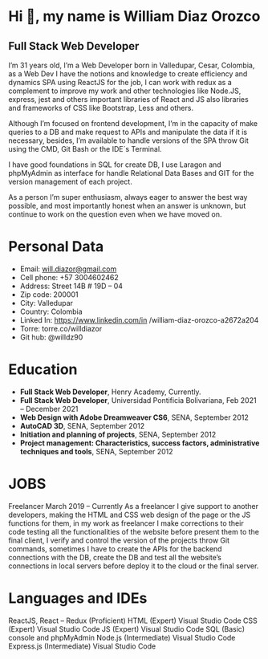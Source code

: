 # **Hi :wave:, my name is William Diaz Orozco**
## Full Stack Web Developer

I’m 31 years old, I’m a Web Developer born in Valledupar, Cesar, Colombia, as a Web Dev I have the notions and knowledge to create efficiency and dynamics SPA using ReactJS for the job, I can work with redux as a complement to improve my work and other technologies like Node.JS, express, jest and others important libraries of React and JS also libraries and frameworks of CSS like Bootstrap, Less and others. 

Although I’m focused on frontend development, I’m in the capacity of make queries to a DB and make request to APIs and manipulate the data if it is necessary, besides, I’m available to handle versions of the SPA throw Git using the CMD, Git Bash or the IDE´s Terminal.

I have good foundations in SQL for create DB, I use Laragon and phpMyAdmin as interface for handle Relational Data Bases and GIT for the version management of each project. 

As a person I’m super enthusiasm, always eager to answer the best way possible, and most importantly honest when an answer is unknown, but continue to work on the question even when we have moved on. 

# Personal Data

- Email: will.diazor@gmail.com
- Cell phone: +57 3004602462
- Address: Street 14B # 19D – 04
- Zip code: 200001
- City: Valledupar
- Country: Colombia
- Linked In: https://www.linkedin.com/in
/william-diaz-orozco-a2672a204
- Torre: torre.co/willdiazor
- Git hub: @willdz90

# Education

- **Full Stack Web Developer**, Henry Academy, Currently.
- **Full Stack Web Developer**, Universidad Pontificia Bolivariana, Feb 2021 – December 2021
- **Web Design with Adobe Dreamweaver CS6**, SENA, September 2012
- **AutoCAD 3D**, SENA, September 2012
- **Initiation and planning of projects**, SENA, September 2012
- **Project management: Characteristics, success factors, administrative techniques and tools**, SENA, September 2012

# JOBS
Freelancer March 2019 – Currently As a freelancer I give support to another developers, making the HTML and CSS web design of the page or the JS functions for them, in my work as freelancer I make corrections to their code testing all the functionalities of the website before present them to the final client, I verify and control the version of the projects throw Git commands, sometimes I have to create the APIs for the backend connections with the DB, create the DB and test all the website’s connections in local servers before deploy it to the cloud or the final server.

# Languages and IDEs
ReactJS, React – Redux (Proficient)
HTML (Expert) Visual Studio Code
CSS (Expert) Visual Studio Code
JS (Expert) Visual Studio Code
SQL (Basic) console and phpMyAdmin
Node.js (Intermediate) Visual Studio Code
Express.js (Intermediate) Visual Studio Code
